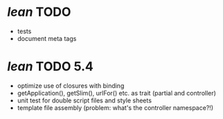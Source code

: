 # _lean_ TODO
 + tests
 + document meta tags

# _lean_ TODO 5.4
 + optimize use of closures with binding
 + getApplication(), getSlim(), urlFor() etc. as trait (partial and controller)
 + unit test for double script files and style sheets
 + template file assembly (problem: what's the controller namespace?!)